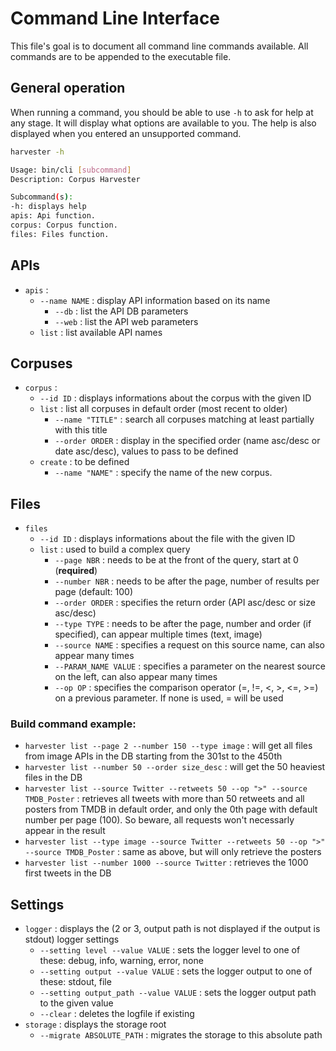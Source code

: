 # Command Line Interface

This file's goal is to document all command line commands available. All commands are to be appended to the executable file.

## General operation
When running a command, you should be able to use `-h` to ask for help at any stage. It will display what options are available to you. The help is also displayed when you entered an unsupported command.

```sh
harvester -h

Usage: bin/cli [subcommand]
Description: Corpus Harvester

Subcommand(s):
-h: displays help
apis: Api function.
corpus: Corpus function.
files: Files function.
```

## APIs
- `apis` :
    - `--name NAME` : display API information based on its name
        - `--db` : list the API DB parameters
        - `--web` : list the API web parameters
    - `list` : list available API names

## Corpuses
- `corpus` :
    - `--id ID` : displays informations about the corpus with the given ID
    - `list` : list all corpuses in default order (most recent to older)
        - `--name "TITLE"` : search all corpuses matching at least partially with this title
        - `--order ORDER` : display in the specified order (name asc/desc or date asc/desc), values to pass to be defined
    - `create` : to be defined
        - `--name "NAME"` : specify the name of the new corpus.

## Files
- `files`
    - `--id ID` : displays informations about the file with the given ID
    - `list` : used to build a complex query
        - `--page NBR` : needs to be at the front of the query, start at 0 (**required**)
        - `--number NBR` : needs to be after the page, number of results per page (default: 100)
        - `--order ORDER` : specifies the return order (API asc/desc or size asc/desc)
        - `--type TYPE` : needs to be after the page, number and order (if specified), can appear multiple times (text, image)
        - `--source NAME` : specifies a request on this source name, can also appear many times
        - `--PARAM_NAME VALUE` : specifies a parameter on the nearest source on the left, can also appear many times
        - `--op OP` : specifies the comparison operator (=, !=, <, >, <=, >=) on a previous parameter. If none is used, = will be used

### Build command example:

- `harvester list --page 2 --number 150 --type image` : will get all files from image APIs in the DB starting from the 301st to the 450th
- `harvester list --number 50 --order size_desc` : will get the 50 heaviest files in the DB
- `harvester list --source Twitter --retweets 50 --op ">" --source TMDB_Poster` : retrieves all tweets with more than 50 retweets and all posters from TMDB in default order, and only the 0th page with default number per page (100). So beware, all requests won't necessarly appear in the result
- `harvester list --type image --source Twitter --retweets 50 --op ">" --source TMDB_Poster` : same as above, but will only retrieve the posters
- `harvester list --number 1000 --source Twitter` : retrieves the 1000 first tweets in the DB

## Settings
- `logger` : displays the (2 or 3, output path is not displayed if the output is stdout) logger settings
    - `--setting level --value VALUE` : sets the logger level to one of these: debug, info, warning, error, none
    - `--setting output --value VALUE` : sets the logger output to one of these: stdout, file
    - `--setting output_path --value VALUE` : sets the logger output path to the given value
    - `--clear` : deletes the logfile if existing
- `storage` : displays the storage root
    - `--migrate ABSOLUTE_PATH` : migrates the storage to this absolute path
